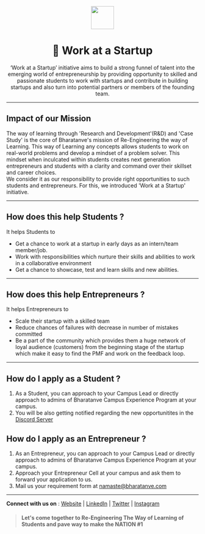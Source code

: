 <p align="center"><img src="https://user-images.githubusercontent.com/95045411/230386847-bdd1e76d-7940-4e0d-8cfe-7067d442e009.png" height="60px" ></p>


<h1 align="center"> 💼 Work at a Startup </h1>
<p align="center">‘Work at a Startup’ initiative aims to build a strong funnel of talent into the emerging world of entrepreneurship by providing opportunity to skilled and passionate students to work with startups and contribute in building startups and also turn into potential partners or members of the founding team.</p>
 
---
 
## Impact of our Mission
The way of learning through 'Research and Development'(R&D) and 'Case Study' is the core of Bharatanve's mission of Re-Engineering the way of Learning. This way of Learning any concepts allows students to work on real-world problems and develop a mindset of a problem solver. This mindset when inculcated within students creates next generation entrepreneurs and students with a clarity and command over their skillset and career choices.  
We consider it as our responsibility to provide right opportunities to such students and entrepreneurs. For this, we introduced 'Work at a Startup' initiative.  
 
 ---
 
## How does this help Students ?
It helps Students to 
- Get a chance to work at a startup in early days as an intern/team member/job.
- Work with responsibilities which nurture their skills and abilities to work in a collaborative environment
- Get a chance to showcase, test and learn skills and new abilities.

---

## How does this help Entrepreneurs ?
It helps Entrepreneurs to
- Scale their startup with a skilled team
- Reduce chances of failures with decrease in number of mistakes committed
- Be a part of the community which provides them a huge network of loyal audience (customers) from the beginning stage of the startup which make it easy to find the PMF and work on the feedback loop.

---

## How do I apply as a Student ?
1. As a Student, you can approach to your Campus Lead or directly approach to admins of Bharatanve Campus Experience Program at your campus.
2. You will be also getting notified regarding the new opportunitites in the [Discord Server](https://discord.gg/nvsNR5nwzJ)

## How do I apply as an Entrepreneur ?
1. As an Entrepreneur, you can approach to your Campus Lead or directly approach to admins of Bharatanve Campus Experience Program at your campus.
2. Approach your Entrepreneur Cell at your campus and ask them to forward your application to us.
3. Mail us your requirement form at namaste@bharatanve.com

---

**Connect with us on** : [Website](https://bharatanve.com) | [LinkedIn](https://www.linkedin.com/company/bharatanve/) | [Twitter](https://twitter.com/Bharatanve) | [Instagram](https://www.instagram.com/bharatanve/)

  
> #### Let's come together to Re-Engineering The Way of Learning of Students and pave way to make the NATION #1

